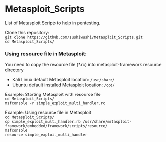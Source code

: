 # Metasploit_Scripts
List of Metasploit Scripts to help in pentesting.
  
Clone this repository:  
`git clone https://github.com/sushiwushi/Metasploit_Scripts.git`     
`cd Metasploit_Scripts/`
  
### Using resource file in Metasploit:  
You need to copy the resource file (*.rc) into metasploit-framework resource directory
- Kali Linux default Metasploit location: `/usr/share/`  
- Ubuntu default installed Metasploit location: `/opt/`  
   
Example: Starting Metasploit with resource file  
`cd Metasploit_Scripts/`  
`msfconsole -r simple_exploit_multi_handler.rc`  
  
Example: Using resource file in Metasploit  
`cd Metasploit_Scripts/`  
`cp simple_exploit_multi_handler.rb /usr/share/metasploit-framework/embedded/framework/scripts/resource/`   
`msfconsole`  
`resource simple_exploit_multi_handler`  
